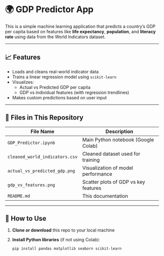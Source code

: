 # 🌍 GDP Predictor App 

This is a simple machine learning application that predicts a country’s GDP per capita based on features like **life expectancy**, **population**, and **literacy rate** using data from the World Indicators dataset.

---

## 📈 Features

- Loads and cleans real-world indicator data
- Trains a linear regression model using `scikit-learn`
- Visualizes:
  - Actual vs Predicted GDP per capita
  - GDP vs individual features (with regression trendlines)
- Makes custom predictions based on user input

---

## 📁 Files in This Repository

| File Name                    | Description                              |
|-----------------------------|------------------------------------------|
| `GDP_Predictor.ipynb`       | Main Python notebook (Google Colab)      |
| `cleaned_world_indicators.csv` | Cleaned dataset used for training        |
| `actual_vs_predicted_gdp.png` | Visualization of model performance       |
| `gdp_vs_features.png`       | Scatter plots of GDP vs key features     |
| `README.md`                 | This documentation                       |

---

## 🚀 How to Use

1. **Clone or download** this repo to your local machine

2. **Install Python libraries** (if not using Colab):

   ```bash
   pip install pandas matplotlib seaborn scikit-learn

